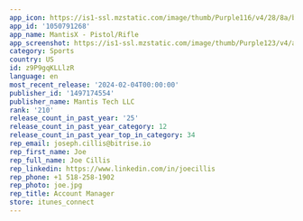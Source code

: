 ```yaml
---
app_icon: https://is1-ssl.mzstatic.com/image/thumb/Purple116/v4/28/8a/ba/288abab4-5d49-ab47-fe27-11ad66531b45/PistolAppIcons-1x_U007emarketing-0-0-0-7-0-0-sRGB-85-220-0.png/1024x1024bb.png
app_id: '1050791268'
app_name: MantisX - Pistol/Rifle
app_screenshot: https://is1-ssl.mzstatic.com/image/thumb/Purple123/v4/ae/24/56/ae245671-f06f-2ae9-98a7-4d38c934cc1e/pr_source.png/1242x2688bb.png
category: Sports
country: US
id: z9P9gqKLLlzR
language: en
most_recent_release: '2024-02-04T00:00:00'
publisher_id: '1497174554'
publisher_name: Mantis Tech LLC
rank: '210'
release_count_in_past_year: '25'
release_count_in_past_year_category: 12
release_count_in_past_year_top_in_category: 34
rep_email: joseph.cillis@bitrise.io
rep_first_name: Joe
rep_full_name: Joe Cillis
rep_linkedin: https://www.linkedin.com/in/joecillis
rep_phone: +1 518-258-1902
rep_photo: joe.jpg
rep_title: Account Manager
store: itunes_connect
---
```

